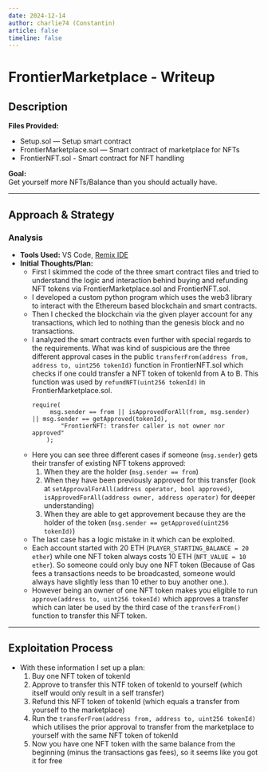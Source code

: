```yaml
---
date: 2024-12-14
author: charlie74 (Constantin)
article: false
timeline: false
---
```


# FrontierMarketplace - Writeup

## Description

**Files Provided:**  
- Setup.sol — Setup smart contract
- FrontierMarketplace.sol — Smart contract of marketplace for NFTs
- FrontierNFT.sol - Smart contract for NFT handling

**Goal:**  
Get yourself more NFTs/Balance than you should actually have.

---

## Approach & Strategy

### Analysis
- **Tools Used:** VS Code, [Remix IDE](https://remix.ethereum.org)
- **Initial Thoughts/Plan:**  
  - First I skimmed the code of the three smart contract files and tried to understand the logic and interaction behind buying and refunding NFT tokens via FrontierMarketplace.sol and FrontierNFT.sol.
  - I developed a custom python program which uses the web3 library to interact with the Ethereum based blockchain and smart contracts.
  - Then I checked the blockchain via the given player account for any transactions, which led to nothing than the genesis block and no transactions.
  - I analyzed the smart contracts even further with special regards to the requirements. What was kind of suspicious are the three different approval cases in the public `transferFrom(address from, address to, uint256 tokenId)` function in FrontierNFT.sol which checks if one could transfer a NFT token of tokenId from A to B. This function was used by `refundNFT(uint256 tokenId)` in FrontierMarketplace.sol.
    ```solidity
    require(
         msg.sender == from || isApprovedForAll(from, msg.sender) || msg.sender == getApproved(tokenId),
            "FrontierNFT: transfer caller is not owner nor approved"
        );
    ```
  - Here you can see three different cases if someone (`msg.sender`) gets their transfer of existing NFT tokens approved:
    1. When they are the holder (`msg.sender == from`)
    2. When they have been previously approved for this transfer (look at `setApprovalForAll(address operator, bool approved)`, `isApprovedForAll(address owner, address operator)` for deeper understanding)
    3. When they are able to get approvement because they are the holder of the token (`msg.sender == getApproved(uint256 tokenId)`)
  - The last case has a logic mistake in it which can be exploited. 
  - Each account started with 20 ETH (`PLAYER_STARTING_BALANCE = 20 ether`) while one NFT token always costs 10 ETH (`NFT_VALUE = 10 ether`). So someone could only buy one NFT token (Because of Gas fees a transactions needs to be broadcasted, someone would always have slightly less than 10 ether to buy another one.).
  - However being an owner of one NFT token makes you eligible to run `approve(address to, uint256 tokenId)` which approves a transfer which can later be used by the third case of the `transferFrom()` function to transfer this NFT token.

---

## Exploitation Process

- With these information I set up a plan:
    1. Buy one NFT token of tokenId
    2. Approve to transfer this NTF token of tokenId to yourself (which itself would only result in a self transfer)
    3. Refund this NFT token of tokenId (which equals a transfer from yourself to the marketplace)
    4. Run the `transferFrom(address from, address to, uint256 tokenId)` which utilises the prior approval to transfer from the marketplace to yourself with the same NFT token of tokenId
    5. Now you have one NFT token with the same balance from the beginning (minus the transactions gas fees), so it seems like you got it for free
